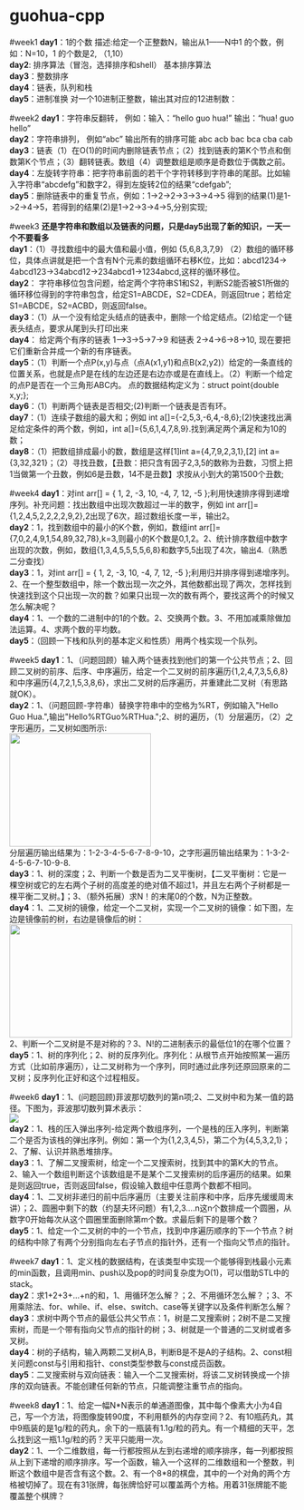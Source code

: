 ﻿# guohua-cpp

#week1
<b>day1</b>：1的个数  描述:给定一个正整数N，输出从1——N中1 的个数，例如：N=10，1 的个数是2, （1,10）<br>
<b>day2</b>: 排序算法（冒泡，选择排序和shell） 基本排序算法<br>
<b>day3</b>：整数排序  <br>
<b>day4</b>：链表，队列和栈<br>
<b>day5</b>：进制准换  对一个10进制正整数，输出其对应的12进制数：<br>

#week2
<b>day1</b>：字符串反翻转， 例如：输入：“hello guo hua!”   输出：“hua! guo hello” <br>
<b>day2</b>：字符串排列， 例如“abc” 输出所有的排序可能 abc acb bac bca cba cab<br>
<b>day3</b>：链表（1）在O(1)的时间内删除链表节点；（2）找到链表的第K个节点和倒数第K个节点；（3）翻转链表。数组（4）调整数组是顺序是奇数位于偶数之前。<br>
<b>day4</b>：左旋转字符串：把字符串前面的若干个字符转移到字符串的尾部。比如输入字符串“abcdefg”和数字2，得到左旋转2位的结果“cdefgab”;<br>
<b>day5</b>：删除链表中的重复节点，例如：1->2->2->3->3->4->5  得到的结果(1)是1->2->4->5，若得到的结果(2)是1->2->3->4->5,分别实现;<br>

#week3 
<b>还是字符串和数组以及链表的问题，只是day5出现了新的知识，一天一个不要看多</b><br>
<b>day1</b>：（1）寻找数组中的最大值和最小值，例如 {5,6,8,3,7,9} （2）数组的循环移位，具体点讲就是把一个含有N个元素的数组循环右移K位，比如：abcd1234-> 4abcd123->34abcd12->234abcd1->1234abcd,这样的循环移位。<br>
<b>day2</b>： 字符串移位包含问题，给定两个字符串S1和S2，判断S2能否被S1所做的循环移位得到的字符串包含，给定S1=ABCDE，S2=CDEA，则返回true；若给定S1=ABCDE，S2=ACBD，则返回false。<br>
<b>day3</b>：（1）从一个没有给定头结点的链表中，删除一个给定结点。(2)给定一个链表头结点，要求从尾到头打印出来<br>
<b>day4</b>： 给定两个有序的链表 1—>3->5->7->9 和链表 2->4->6->8->10, 现在要把它们重新合并成一个新的有序链表。<br>
<b>day5</b>：（1）判断一个点P(x,y)与点（点A(x1,y1)和点B(x2,y2)）给定的一条直线的位置关系，也就是点P是在线的左边还是右边亦或是在直线上。（2）判断一个给定的点P是否在一个三角形ABC内。  点的数据结构定义为：struct point{double x,y;};<br>
<b>day6</b>：（1）判断两个链表是否相交;(2)判断一个链表是否有环。<br>
<b>day7</b>：（1）连续子数组的最大和；例如 int a[]={-2,5,3,-6,4,-8,6};(2)快速找出满足给定条件的两个数，例如，int a[]={5,6,1,4,7,8,9}.找到满足两个满足和为10的数；<br>
<b>day8</b>：（1）把数组排成最小的数，数组是这样[1]int a={4,7,9,2,3,1},[2] int a={3,32,321}；（2）寻找丑数，【丑数：把只含有因子2,3,5的数称为丑数，习惯上把1当做第一个丑数，例如6是丑数，14不是丑数】求按从小到大的第1500个丑数;<br>

#week4
<b>day1</b>：对int arr[] = { 1, 2, -3, 10, -4, 7, 12, -5 };利用快速排序得到递增序列。补充问题：找出数组中出现次数超过一半的数字，例如 int arr[]={1,2,4,5,2,2,2,2,9,2},2出现了6次，超过数组长度一半，输出2。<br>
<b>day2</b>：1，找到数组中的最小的K个数，例如，数组int arr[]={7,0,2,4,9,1,54,89,32,78},k=3,则最小的K个数是0,1,2。2、统计排序数组中数字出现的次数，例如，数组{1,3,4,5,5,5,5,6,8}和数字5,5出现了4次，输出4.（熟悉二分查找）</br>
<b>day3</b>：1，对int arr[] = { 1, 2, -3, 10, -4, 7, 12, -5 };利用归并排序得到递增序列。2、在一个整型数组中，除一个数出现一次之外，其他数都出现了两次，怎样找到快速找到这个只出现一次的数？如果只出现一次的数有两个，要找这两个的时候又怎么解决呢？<br>
<b>day4</b>：1、一个数的二进制中的1的个数。2、交换两个数。3、不用加减乘除做加法运算。4、求两个数的平均数。<br>
<b>day5</b>：（回顾一下栈和队列的基本定义和性质）用两个栈实现一个队列。<br>

#week5
<b>day1</b>：1、（问题回顾）输入两个链表找到他们的第一个公共节点；2、回顾二叉树的前序、后序、中序遍历，给定一个二叉树的前序遍历{1,2,4,7,3,5,6,8}和中序遍历{4,7,2,1,5,3,8,6}，求出二叉树的后序遍历，并重建此二叉树（有思路就OK）。<br>
<b>day2</b>：1、（问题回顾-字符串）替换字符串中的空格为%RT，例如输入"Hello Guo Hua.",输出"Hello%RTGuo%RTHua.";2、树的遍历，（1）分层遍历，（2）之字形遍历，二叉树如图所示:<br>
<img src="http://s15.sinaimg.cn/mw690/002Ip0v1ty6ISuyrVZsce&690" width="250px" height="200px"><br>
分层遍历输出结果为：1-2-3-4-5-6-7-8-9-10，之字形遍历输出结果为：1-3-2-4-5-6-7-10-9-8.<br>
<b>day3</b>：1、树的深度；2、判断一个数是否为二叉平衡树，【二叉平衡树：它是一 棵空树或它的左右两个子树的高度差的绝对值不超过1，并且左右两个子树都是一棵平衡二叉树。】；3、（额外拓展）求N！的末尾0的个数，N为正整数。<br>
<b>day4</b>：1、二叉树的镜像，给定一个二叉树，实现一个二叉树的镜像：如下图，左边是镜像前的树，右边是镜像后的树：
<img src="http://img.blog.csdn.net/20140930164618503" width="500px" height="200px"><br>
2、判断一个二叉树是不是对称的？3、N!的二进制表示的最低位1的在哪个位置？<br>
<b>day5</b>：1、树的序列化；2、树的反序列化。序列化：从根节点开始按照某一遍历方式（比如前序遍历），让二叉树称为一个序列，同时通过此序列还原回原来的二叉树；反序列化正好和这个过程相反。

#week6
<b>day1</b>：1、(问题回顾)菲波那切数列的第n项;2、二叉树中和为某一值的路径。下图为，菲波那切数列算术表示：<br>
<img src="http://www.ruitear.com/github/fib.jpg"><br>
<b>day2</b>：1、栈的压入弹出序列-给定两个数组序列，一个是栈的压入序列，判断第二个是否为该栈的弹出序列。例如：第一个为{1,2,3,4,5}，第二个为{4,5,3,2,1}；2、了解、认识并熟悉堆排序。<br>
<b>day3</b>：1、了解二叉搜索树，给定一个二叉搜索树，找到其中的第K大的节点。2、输入一个数组判断这个该数组是不是某个二叉搜索树的后序遍历的结果。如果是则返回true，否则返回false，假设输入数组中任意两个数都不相同。<br>
<b>day4</b>：1、二叉树非递归的前中后序遍历（主要关注前序和中序，后序先缓缓周末讲）；2、圆圈中剩下的数（约瑟夫环问题）有1,2,3....n这n个数排成一个圆圈，从数字0开始每次从这个圆圈里面删除第m个数。求最后剩下的是哪个数？<br>
<b>day5</b>：1、给定一个二叉树的中的一个节点，找到中序遍历顺序的下一个节点？树的结构中除了有两个分别指向左右子节点的指针外，还有一个指向父节点的指针。<br>

#week7
<b>day1</b>：1、定义栈的数据结构，在该类型中实现一个能够得到栈最小元素的min函数，且调用min、push以及pop的时间复杂度为O(1)，可以借助STL中的stack。<br>
<b>day2</b>：求1+2+3+...+n的和，1、用循环怎么解？；2、不用循环怎么解？；3、不用乘除法、for、while、if、else、switch、case等关键字以及条件判断怎么解？<br>
<b>day3</b>：求树中两个节点的最低公共父节点：1，树是二叉搜索树；2树不是二叉搜索树，而是一个带有指向父节点的指针的树；3、树就是一个普通的二叉树或者多叉树。<br>
<b>day4</b>：树的子结构，输入两颗二叉树A,B，判断B是不是A的子结构。2、const相关问题const与引用和指针、const类型参数与const成员函数。<br>
<b>day5</b>：二叉搜索树与双向链表：输入一个二叉搜索树，将该二叉树转换成一个排序的双向链表。不能创建任何新的节点，只能调整注重节点的指向。

#week8
<b>day1</b>：1、给定一幅N\*N表示的单通道图像，其中每个像素大小为4自己，写一个方法，将图像旋转90度，不利用额外的内存空间？2、有10瓶药丸，其中9瓶装的是1g/粒的药丸，余下的一瓶装有1.1g/粒的药丸。有一个精细的天平，怎么找到这一瓶1.1g/粒的药？天平只能用一次。<br>
<b>day2</b>：1、一个二维数组，每一行都按照从左到右递增的顺序排序，每一列都按照从上到下递增的顺序排序。写一个函数，输入一个这样的二维数组和一个整数，判断这个数组中是否含有这个数。2、有一个8\*8的棋盘，其中的一个对角的两个方格被切掉了。现在有31张牌，每张牌恰好可以覆盖两个方格。用着31张牌能不能覆盖整个棋牌？<br>
